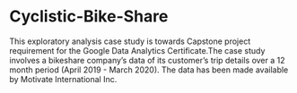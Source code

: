 # Cyclistic-Bike-Share
This exploratory analysis case study is towards Capstone project requirement for the Google Data Analytics Certificate.The case study involves a bikeshare company’s data of its customer’s trip details over a 12 month period (April 2019 - March 2020). The data has been made available by Motivate International Inc.
